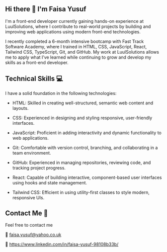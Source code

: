 ## Hi there 👋 I'm Faisa Yusuf
I'm a front-end developer currently gaining hands-on experience at LuulSolutions, where I contribute to real-world projects by building and improving web applications using modern front-end technologies.

I recently completed a 6-month intensive bootcamp with Fast Track Software Academy, where I trained in HTML, CSS, JavaScript, React, Tailwind CSS, TypeScript, Git, and GitHub. My work at LuulSolutions allows me to apply what I’ve learned while continuing to grow and develop my skills as a front-end developer.

## Technical Skills 💻
I have a solid foundation in the following technologies:

* HTML: Skilled in creating well-structured, semantic web content and layouts.

* CSS: Experienced in designing and styling responsive, user-friendly interfaces.

* JavaScript: Proficient in adding interactivity and dynamic functionality to web applications.

* Git: Comfortable with version control, branching, and collaborating in a team environment.

* GitHub: Experienced in managing repositories, reviewing code, and tracking project progress.

* React: Capable of building interactive, component-based user interfaces using hooks and state management.

* Tailwind CSS: Efficient in using utility-first classes to style modern, responsive UIs.

## Contact Me 📧 
Feel free to contact me

📧 faisa.yusuf@yahoo.co.uk

🔗 https://www.linkedin.com/in/faisa-yusuf-98108b33b/
